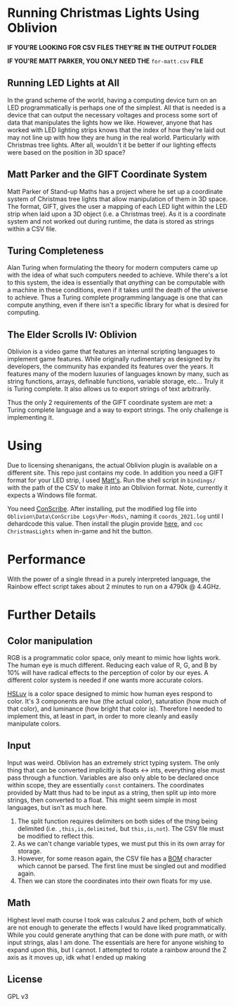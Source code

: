 # Running Christmas Lights Using Oblivion
**IF YOU'RE LOOKING FOR CSV FILES THEY'RE IN THE OUTPUT FOLDER**

**IF YOU'RE MATT PARKER, YOU ONLY NEED THE** `for-matt.csv` **FILE**

## Running LED Lights at All
In the grand scheme of the world, having a computing device turn on an LED programmatically is perhaps one of the simplest.
All that is needed is a device that can output the necessary voltages and process some sort of data that manipulates the lights how we like.
However, anyone that has worked with LED lighting strips knows that the index of how they're laid out may not line up with how they are hung in the real world.
Particularly with Christmas tree lights.
After all, wouldn't it be better if our lighting effects were based on the position in 3D space?

## Matt Parker and the GIFT Coordinate System
Matt Parker of Stand-up Maths has a project where he set up a coordinate system of Christmas tree lights that allow manipulation of them in 3D space.
The format, GIFT, gives the user a mapping of each LED light within the LED strip when laid upon a 3D object (i.e. a Christmas tree).
As it is a coordinate system and not worked out during runtime, the data is stored as strings within a CSV file.

## Turing Completeness
Alan Turing when formulating the theory for modern computers came up with the idea of what such computers needed to achieve.
While there's a lot to this system, the idea is essentially that *anything* can be computable with a machine in these conditions, even if it takes until the death of the universe to achieve.
Thus a Turing complete programming language is one that can compute anything, even if there isn't a specific library for what is desired for computing.

## The Elder Scrolls IV: Oblivion
Oblivion is a video game that features an internal scripting languages to implement game features.
While originally rudimentary as designed by its developers, the community has expanded its features over the years.
It features many of the modern luxuries of languages known by many, such as string functions, arrays, definable functions, variable storage, etc...
Truly it is Turing complete.
It also allows us to export strings of text arbitrarily.

Thus the only 2 requirements of the GIFT coordinate system are met: a Turing complete language and a way to export strings.
The only challenge is implementing it.

# Using
Due to licensing shenanigans, the actual Oblivion plugin is available on a different site.
This repo just contains my code.
In addition you need a GIFT format for your LED strip, I used [Matt's](https://github.com/standupmaths/xmastree2021/blob/main/coords_2021.csv).
Run the shell script in `bindings/` with the path of the CSV to make it into an Oblivion format.
Note, currently it expects a Windows file format.

You need [ConScribe](https://www.nexusmods.com/oblivion/mods/26510).
After installing, put the modified log file into `Oblivion\Data\ConScribe Logs\Per-Mods\`, naming it `coords_2021.log` until I dehardcode this value.
Then install the plugin provide [here](https://www.nexusmods.com/oblivion/mods/51660/), and `coc ChristmasLights` when in-game and hit the button.

# Performance
With the power of a single thread in a purely interpreted language, the Rainbow effect script takes about 2 minutes to run on a 4790k @ 4.4GHz.

# Further Details

## Color manipulation
RGB is a programmatic color space, only meant to mimic how lights work.
The human eye is much different.
Reducing each value of R, G, and B by 10% will have radical effects to the perception of color by our eyes.
A different color system is needed if one wants more accurate colors.

[HSLuv](https://www.hsluv.org/) is a color space designed to mimic how human eyes respond to color.
It's 3 components are hue (the actual color), saturation (how much of that color), and luminance (how bright that color is).
Therefore I needed to implement this, at least in part, in order to more cleanly and easily manipulate colors.

## Input
Input was weird.
Oblivion has an extremely strict typing system.
The only thing that can be converted implicitly is floats <-> ints, everything else must pass through a function.
Variables are also only able to be declared once within scope, they are essentially `const` containers.
The coordinates provided by Matt thus had to be input as a string, then split up into more strings, then converted to a float.
This might seem simple in most languages, but isn't as much here.

1. The split function requires delimiters on both sides of the thing being delimited (i.e. `,this,is,delimited,` but `this,is,not`). The CSV file must be modified to reflect this.
2. As we can't change variable types, we must put this in its own array for storage.
3. However, for some reason again, the CSV file has a [BOM](https://en.wikipedia.org/wiki/Byte_order_mark) character which cannot be parsed. The first line must be singled out and modified again.
4. Then we can store the coordinates into their own floats for my use.

## Math
Highest level math course I took was calculus 2 and pchem, both of which are not enough to generate the effects I would have liked programmatically.
While you could generate anything that can be done with pure math, or with input strings, alas I am done.
The essentials are here for anyone wishing to expand upon this, but I cannot.
I attempted to rotate a rainbow around the Z axis as it moves up, idk what I ended up making

## License
GPL v3
